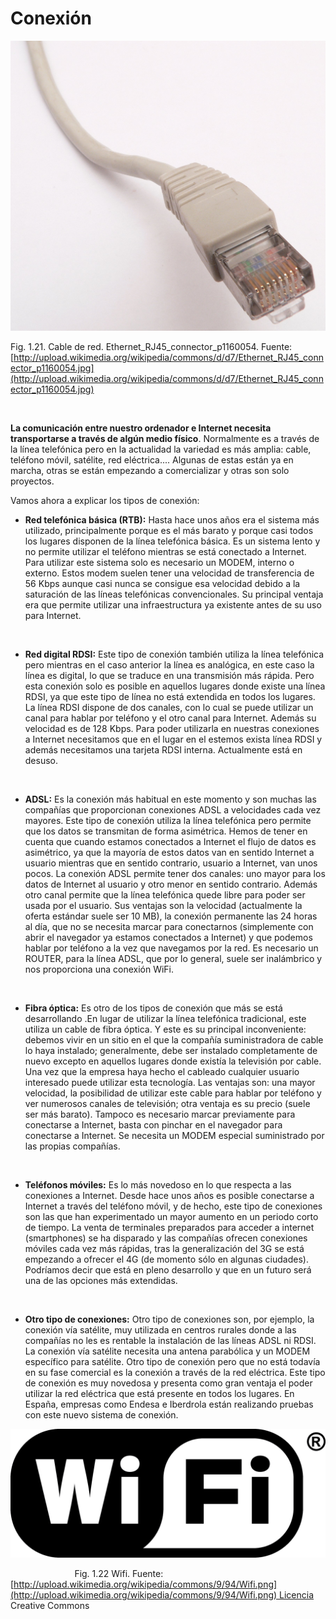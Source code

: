
# Conexión


![](img/Ethernet_RJ45_connector_p1160054.jpg)

Fig. 1.21. Cable de red. Ethernet_RJ45_connector_p1160054. Fuente: [http://upload.wikimedia.org/wikipedia/commons/d/d7/Ethernet_RJ45_connector_p1160054.jpg](http://upload.wikimedia.org/wikipedia/commons/d/d7/Ethernet_RJ45_connector_p1160054.jpg)

 

**La comunicación entre nuestro ordenador e Internet necesita transportarse a través de algún medio físico**. Normalmente es a través de la línea telefónica pero en la actualidad la variedad es más amplia: cable, teléfono móvil, satélite, red eléctrica.... Algunas de estas están ya en marcha, otras se están empezando a comercializar y otras son solo proyectos.

Vamos ahora a explicar los tipos de conexión:

- **Red telefónica básica (RTB):** Hasta hace unos años era el sistema más utilizado, principalmente porque es el más barato y porque casi todos los lugares disponen de la línea telefónica básica. Es un sistema lento y no permite utilizar el teléfono mientras se está conectado a Internet. Para utilizar este sistema solo es necesario un MODEM, interno o externo. Estos modem suelen tener una velocidad de transferencia de 56 Kbps aunque casi nunca se consigue esa velocidad debido a la saturación de las líneas telefónicas convencionales. Su principal ventaja era que permite utilizar una infraestructura ya existente antes de su uso para Internet.

 

- **Red digital RDSI:** Este tipo de conexión también utiliza la línea telefónica pero mientras en el caso anterior la línea es analógica, en este caso la línea es digital, lo que se traduce en una transmisión más rápida. Pero esta conexión solo es posible en aquellos lugares donde existe una línea RDSI, ya que este tipo de línea no está extendida en todos los lugares. La línea RDSI dispone de dos canales, con lo cual se puede utilizar un canal para hablar por teléfono y el otro canal para Internet. Además su velocidad es de 128 Kbps. Para poder utilizarla en nuestras conexiones a Internet necesitamos que en el lugar en el estemos exista línea RDSI y además necesitamos una tarjeta RDSI interna. Actualmente está en desuso.

 

- **ADSL:** Es la conexión más habitual en este momento y son muchas las compañías que proporcionan conexiones ADSL a velocidades cada vez mayores. Este tipo de conexión utiliza la línea telefónica pero permite que los datos se transmitan de forma asimétrica. Hemos de tener en cuenta que cuando estamos conectados a Internet el flujo de datos es asimétrico, ya que la mayoría de estos datos van en sentido Internet a usuario mientras que en sentido contrario, usuario a Internet, van unos pocos. La conexión ADSL permite tener dos canales: uno mayor para los datos de Internet al usuario y otro menor en sentido contrario. Además otro canal permite que la línea telefónica quede libre para poder ser usada por el usuario. Sus ventajas son la velocidad (actualmente la oferta estándar suele ser 10 MB), la conexión permanente las 24 horas al día, que no se necesita marcar para conectarnos (simplemente con abrir el navegador ya estamos conectados a Internet) y que podemos hablar por teléfono a la vez que navegamos por la red. Es necesario un ROUTER, para la línea ADSL, que por lo general, suele ser inalámbrico y nos proporciona una conexión WiFi.

 

- **Fibra óptica:** Es otro de los tipos de conexión que más se está desarrollando .En lugar de utilizar la línea telefónica tradicional, este utiliza un cable de fibra óptica. Y este es su principal inconveniente: debemos vivir en un sitio en el que la compañía suministradora de cable lo haya instalado; generalmente, debe ser instalado completamente de nuevo excepto en aquellos lugares donde existía la televisión por cable. Una vez que la empresa haya hecho el cableado cualquier usuario interesado puede utilizar esta tecnología. Las ventajas son: una mayor velocidad, la posibilidad de utilizar este cable para hablar por teléfono y ver numerosos canales de televisión; otra ventaja es su precio (suele ser más barato). Tampoco es necesario marcar previamente para conectarse a Internet, basta con pinchar en el navegador para conectarse a Internet. Se necesita un MODEM especial suministrado por las propias compañías.

 

- **Teléfonos móviles:** Es lo más novedoso en lo que respecta a las conexiones a Internet. Desde hace unos años es posible conectarse a Internet a través del teléfono móvil, y de hecho, este tipo de conexiones son las que han experimentado un mayor aumento en un periodo corto de tiempo. La venta de terminales preparados para acceder a internet (smartphones) se ha disparado y las compañías ofrecen conexiones móviles cada vez más rápidas, tras la generalización del 3G se está empezando a ofrecer el 4G (de momento sólo en algunas ciudades). Podríamos decir que está en pleno desarrollo y que en un futuro será una de las opciones más extendidas.

 

- **Otro tipo de conexiones:** Otro tipo de conexiones son, por ejemplo, la conexión vía satélite, muy utilizada en centros rurales donde a las compañías no les es rentable la instalación de las líneas ADSL ni RDSI. La conexión vía satélite necesita una antena parabólica y un MODEM específico para satélite. Otro tipo de conexión pero que no está todavía en su fase comercial es la conexión a través de la red eléctrica. Este tipo de conexión es muy novedosa y presenta como gran ventaja el poder utilizar la red eléctrica que está presente en todos los lugares. En España, empresas como Endesa e Iberdrola están realizando pruebas con este nuevo sistema de conexión.


![](img/Wifi.png)

                          Fig. 1.22 Wifi. Fuente: [http://upload.wikimedia.org/wikipedia/commons/9/94/Wifi.png](http://upload.wikimedia.org/wikipedia/commons/9/94/Wifi.png) Licencia Creative Commons

